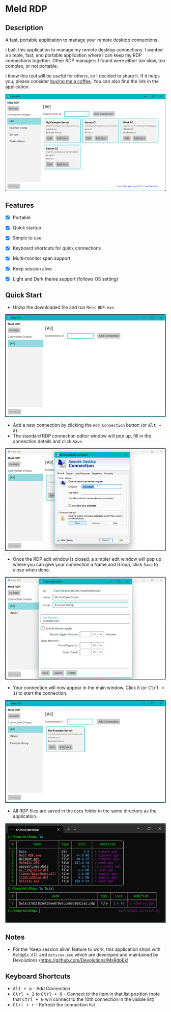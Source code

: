 # Meld RDP

## Description
A fast, portable application to manage your remote desktop connections.

I built this application to manage my remote desktop connections. I wanted a simple,
fast, and portable application where I can keep my RDP connections together. Other RDP
managers I found were either too slow, too complex, or not portable.

I know this tool will be useful for others, so I decided to share it. If it
helps you, please consider [buying me a coffee](https://buymeacoffee.com/cleon). You
can also find the link in the application.

<img src="Assets/screenshots/main-window-full.png"/>

## Features
- [x] Portable
- [x] Quick startup
- [x] Simple to use
- [x] Keyboard shortcuts for quick connections
- [x] Multi-monitor span support
- [x] Keep session alive
- [x] Light and Dark theme support (follows OS setting)


## Quick Start
- Unzip the downloaded file and run `Meld RDP.exe`.

<img src="Assets/screenshots/main-window-empty.png"/>

- Add a new connection by clicking the `Add Connection` button (or <kbd>Alt + a</kbd>).
- The standard RDP connection editor window will pop up, fill in the connection details
and click `Save`.

<img src="Assets/screenshots/edit-ex.png"/>

- Once the RDP edit window is closed, a simpler edit window will pop up where you can give
your connection a Name and Group, click `Save` to close when done.

<img src="Assets/screenshots/edit.png"/>

- Your connection will now appear in the main window. Click it (or <kbd>Ctrl + 1</kbd>)
to start the connection.

<img src="Assets/screenshots/main-window-example.png"/>

- All RDP files are saved in the `Data` folder in the same directory as the application.

<img src="Assets/screenshots/dir.png"/>

## Notes
- For the 'Keep session alive' feature to work, this application ships with `MsRdpEx.dll`
and `mstscex.exe` which are developed and maintained by Devolutions
(https://github.com/Devolutions/MsRdpEx)



## Keyboard Shortcuts
- <kbd>Alt + a</kbd> - Add Connection
- <kbd>Ctrl + 1</kbd> to <kbd>Ctrl + 0</kbd> - Connect to the item in that list position (note
that <kbd>Ctrl + 0</kbd> will connect to the 10th connection in the visible list)
- <kbd>Ctrl + r</kbd> - Refresh the connection list

